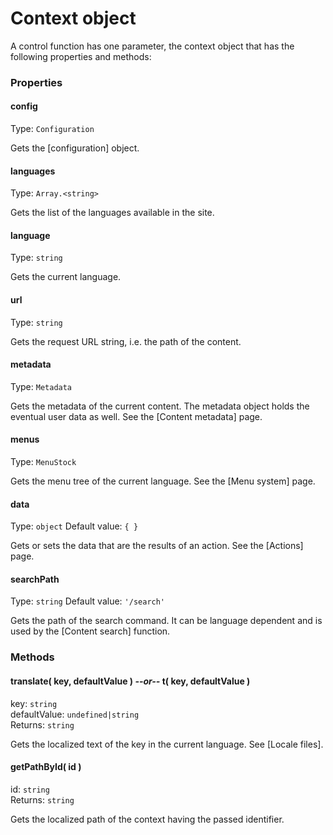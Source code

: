 <!-- ======================================================================
--- Search engine
title:          Context object
keywords:       control, context, object
description:    The properties and methods of context object parameters in a control function.
--- Menu system
order:          10
text:           Context object
hidden:         false
umbel:          false
--- Page properties
id:             
document:       
layout:         layout-2-left
$-left:         #side-menu
searchable:     true
--- Side menu
side-menu-root:     /documentation
side-menu-header:   Documentation
side-menu-top:      Introduction
side-menu-depth:    2
======================================================================= -->

# Context object

A control function has one parameter, the context object that has the following
properties and methods:

### Properties

#### config

Type: `Configuration`

Gets the [configuration] object.

#### languages

Type: `Array.<string>`

Gets the list of the languages available in the site.

#### language

Type: `string`

Gets the current language.

#### url

Type: `string`

Gets the request URL string, i.e. the path of the content.

#### metadata

Type: `Metadata`

Gets the metadata of the current content. The metadata object holds the eventual
user data as well. See the [Content metadata] page.

#### menus

Type: `MenuStock`

Gets the menu tree of the current language. See the [Menu system] page.

#### data

Type: `object` Default value: `{ }`

Gets or sets the data that are the results of an action. See the [Actions] page.

#### searchPath

Type: `string` Default value: `'/search'`

Gets the path of the search command. It can be language dependent and is used by
the [Content search] function.

### Methods

#### translate( key, defaultValue ) _--or--_ t( key, defaultValue )

key: `string`  
defaultValue: `undefined|string`  
Returns: `string`

Gets the localized text of the key in the current language. See [Locale files].

#### getPathById( id )

id: `string`  
Returns: `string`

Gets the localized path of the context having the passed identifier.
